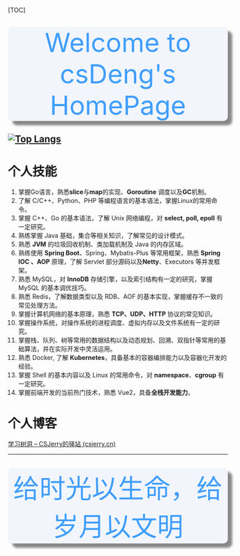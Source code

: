 [TOC]



<div 
style="text-align: center; font-size: 60px; margin-top: 30px; color: #409EFF
;  box-shadow: 10px 10px 5px #888888; border-radius: 10px; background:#F2F6FC">
Welcome to csDeng's HomePage
</div>


<!-- [![Top Langs](https://github-readme-stats.vercel.app/api/top-langs/?username=csDeng&layout=compact&count_private=true&show_icons=true&hide=javascript,html,css)](https://github.com/anuraghazra/github-readme-stats)
 -->

[![Top Langs](https://github-readme-stats.vercel.app/api/top-langs/?username=csDeng&count_private=true&show_icons=true&hide=javascript,html,css,typescript)](https://github.com/anuraghazra/github-readme-stats)
---



# 个人技能

1. 掌握Go语言，熟悉**slice**与**map**的实现、**Goroutine** 调度以及**GC**机制。 
2. 了解 C/C++、Python、PHP 等编程语言的基本语法，掌握Linux的常用命令。 
3. 掌握 C++、Go 的基本语法，了解 Unix 网络编程，对 **select, poll, epoll** 有一定研究。
4. 熟练掌握 Java 基础，集合等相关知识，了解常见的设计模式。
5. 熟悉 **JVM** 的垃圾回收机制、类加载机制及 Java 的内存区域。
6. 熟练使用 **Spring Boot**、Spring、Mybatis-Plus 等常用框架，熟悉 **Spring IOC 、AOP** 原理，了解 Servlet 部分源码以及**Netty**、Executors 等并发框架。
7. 熟悉 MySQL，对 **InnoDB** 存储引擎，以及索引结构有一定的研究，掌握 MySQL 的基本调优技巧。
8. 熟悉 Redis，了解数据类型以及 RDB、AOF 的基本实现，掌握缓存不一致的常见处理方法。
9. 掌握计算机网络的基本原理，熟悉 **TCP、UDP、HTTP** 协议的常见知识。
10. 掌握操作系统，对操作系统的进程调度、虚拟内存以及文件系统有一定的研究。
11. 掌握栈、队列、树等常用的数据结构以及动态规划、回溯、双指针等常用的基础算法，并在实际开发中灵活运用。
12. 熟悉 Docker, 了解 **Kubernetes**，具备基本的容器编排能力以及容器化开发的经验。
13. 掌握 Shell 的基本内容以及 Linux 的常用命令，对 **namespace**、**cgroup** 有一定研究。
14. 掌握前端开发的当前热门技术，熟悉 Vue2，具备**全栈开发能力**。



# 个人博客

[学习树洞 – CSJerry的驿站 (csjerry.cn)](https://csjerry.cn)



---



<div 
style="text-align: center; font-size: 60px; margin-top: 30px; color: #409EFF
;  box-shadow: 10px 10px 5px #888888; border-radius: 10px; background:#F2F6FC">
给时光以生命，给岁月以文明
</div>




